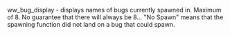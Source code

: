ww_bug_display - displays names of bugs currently spawned in. Maximum of 8. No guarantee that there will always be 8... "No Spawn" means that the spawning function did not land on a bug that could spawn.
